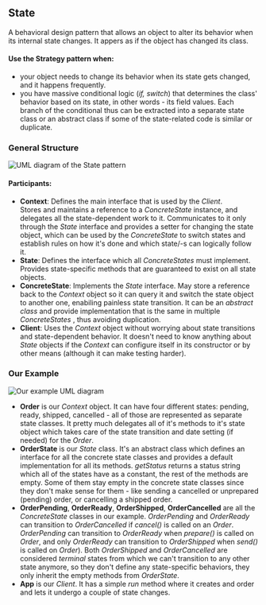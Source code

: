 ## State

A behavioral design pattern that allows an object to alter its behavior when
its internal state changes. It appers as if the object has changed its class.

#### Use the Strategy pattern when:

- your object needs to change its behavior when its state gets changed, and it
  happens frequently.
- you have massive conditional logic (_if, switch_) that determines the class'
  behavior based on its state, in other words - its field values. Each branch
  of the conditional thus can be extracted into a separate state class or an
  abstract class if some of the state-related code is similar or duplicate.

### General Structure

![UML diagram of the State pattern][1]

#### Participants:

- **Context**: Defines the main interface that is used by the _Client_.  
  Stores and maintains a reference to a _ConcreteState_ instance, and delegates
  all the state-dependent work to it. Communicates to it only through the _State_
  interface and provides a setter for changing the state object, which can be
  used by the _ConcreteState_ to switch states and establish rules on how it's
  done and which state/-s can logically follow it.
- **State**: Defines the interface which all _ConcreteStates_ must implement.
  Provides state-specific methods that are guaranteed to exist on all state objects.
- **ConcreteState**: Implements the _State_ interface. May store a reference
  back to the _Context_ object so it can query it and switch the state object
  to another one, enabiling painless state transition. It can be an _abstract class_
  and provide implementation that is the same in multiple _ConcreteStates_ , thus
  avoiding duplication.
- **Client**: Uses the _Context_ object without worrying about state
  transitions and state-dependent behavior. It doesn't need to know anything about
  _State_ objects if the _Context_ can configure itself in its constructor or
  by other means (although it can make testing harder).

### Our Example

![Our example UML diagram][2]

- **Order** is our _Context_ object. It can have four different states:
  pending, ready, shipped, cancelled - all of those are represented as separate
  state classes. It pretty much delegates all of it's methods to it's state
  object which takes care of the state transition and date setting (if needed)
  for the _Order_.
- **OrderState** is our _State_ class. It's an abstract class which defines an
  interface for all the concrete state classes and provides a default implementation
  for all its methods. _getStatus_ returns a status string which all of the
  states have as a constant, the rest of the methods are empty. Some of them
  stay empty in the concrete state classes since they don't make sense for them -
  like sending a cancelled or unprepared (pending) order, or cancelling
  a shipped order.
- **OrderPending**, **OrderReady**, **OrderShipped**, **OrderCancelled** are
  all the _ConcreteState_ classes in our example. _OrderPending_ and
  _OrderReady_ can transition to _OrderCancelled_ if _cancel()_ is called on an
  _Order_. _OrderPending_ can transition to _OrderReady_ when _prepare()_ is
  called on _Order_, and only _OrderReady_ can transition to _OrderShipped_ when
  _send()_ is called on _Order_). Both _OrderShipped_ and _OrderCancelled_ are
  considered _terminal_ states from which we can't transition to any other state
  anymore, so they don't define any state-specific behaviors, they only inherit the
  empty methods from _OrderState_.
- **App** is our _Client_. It has a simple _run_ method where it creates and
  order and lets it undergo a couple of state changes.

[1]: ...
[2]: ...
